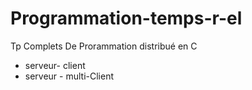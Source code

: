 # Programmation-temps-r-el

Tp Complets De Prorammation distribué en C
- serveur- client 
- serveur - multi-Client
